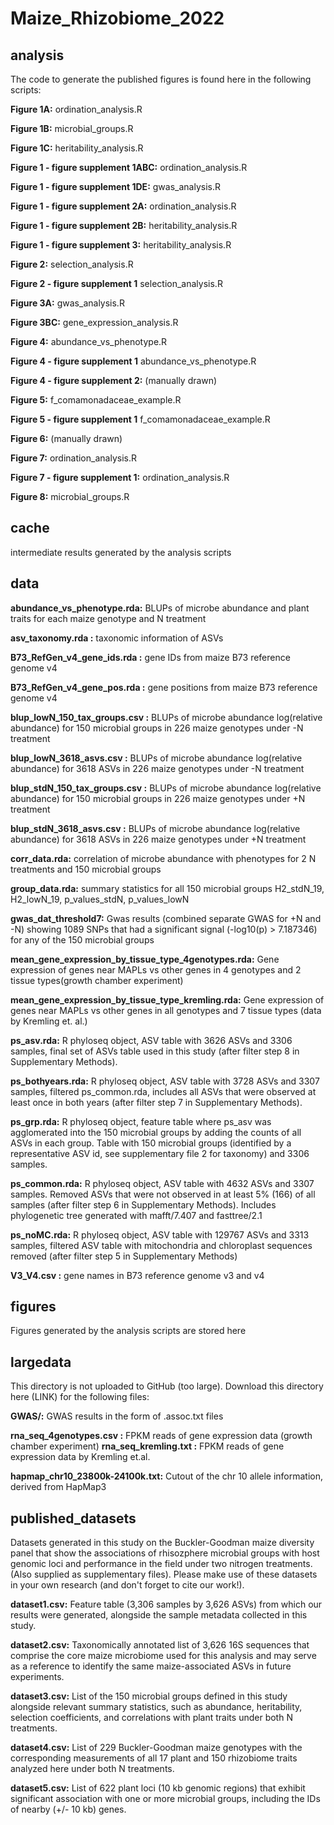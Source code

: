 # Maize_Rhizobiome_2022


## analysis

The code to generate the published figures is found here in the following scripts:

**Figure 1A:** ordination_analysis.R

**Figure 1B:** microbial_groups.R

**Figure 1C:** heritability_analysis.R

**Figure 1 - figure supplement 1ABC:** ordination_analysis.R

**Figure 1 - figure supplement 1DE:** gwas_analysis.R

**Figure 1 - figure supplement 2A:** ordination_analysis.R

**Figure 1 - figure supplement 2B:** heritability_analysis.R

**Figure 1 - figure supplement 3:** heritability_analysis.R

**Figure 2:** selection_analysis.R

**Figure 2 - figure supplement 1** selection_analysis.R

**Figure 3A:** gwas_analysis.R

**Figure 3BC:** gene_expression_analysis.R

**Figure 4:** abundance_vs_phenotype.R

**Figure 4 - figure supplement 1** abundance_vs_phenotype.R

**Figure 4 - figure supplement 2:** (manually drawn)

**Figure 5:** f_comamonadaceae_example.R

**Figure 5 - figure supplement 1** f_comamonadaceae_example.R

**Figure 6:** (manually drawn)

**Figure 7:** ordination_analysis.R

**Figure 7 - figure supplement 1:** ordination_analysis.R

**Figure 8:** microbial_groups.R





## cache

intermediate results generated by the analysis scripts

## data

**abundance_vs_phenotype.rda:** BLUPs of microbe abundance and plant traits for each maize genotype and N treatment

**asv_taxonomy.rda :** taxonomic information of ASVs

**B73_RefGen_v4_gene_ids.rda :** gene IDs from maize B73 reference genome v4

**B73_RefGen_v4_gene_pos.rda :** gene positions from maize B73 reference genome v4

**blup_lowN_150_tax_groups.csv :** BLUPs of microbe abundance log(relative abundance) for 150 microbial groups in 226 maize genotypes under -N treatment

**blup_lowN_3618_asvs.csv :** BLUPs of microbe abundance log(relative abundance) for 3618 ASVs in 226 maize genotypes under -N treatment

**blup_stdN_150_tax_groups.csv :** BLUPs of microbe abundance log(relative abundance) for 150 microbial groups in 226 maize genotypes under +N treatment

**blup_stdN_3618_asvs.csv :** BLUPs of microbe abundance log(relative abundance) for 3618 ASVs in 226 maize genotypes under +N treatment

**corr_data.rda:** correlation of microbe abundance with phenotypes for 2 N treatments and 150 microbial groups

**group_data.rda:** summary statistics for all 150 microbial groups
	H2_stdN_19, H2_lowN_19, p_values_stdN, p_values_lowN

**gwas_dat_threshold7:** Gwas results (combined separate GWAS for +N and -N) showing 1089 SNPs that had a significant signal (-log10(p) > 7.187346) for any of the 150 microbial groups

**mean_gene_expression_by_tissue_type_4genotypes.rda:** Gene expression of genes near MAPLs vs other genes in 4 genotypes and 2 tissue types(growth chamber experiment)

**mean_gene_expression_by_tissue_type_kremling.rda:** Gene expression of genes near MAPLs vs other genes in all genotypes and 7 tissue types (data by Kremling et. al.)

**ps_asv.rda:** R phyloseq object, ASV table with 3626 ASVs and 3306 samples, final set of ASVs table used in this study (after filter step 8 in Supplementary Methods).

**ps_bothyears.rda:** R phyloseq object, ASV table with 3728 ASVs and 3307 samples, filtered ps_common.rda, includes all ASVs that were observed at least once in both years (after filter step 7 in Supplementary Methods). 

**ps_grp.rda:** R phyloseq object, feature table where ps_asv was agglomerated into the 150 microbial groups by adding the counts of all ASVs in each group. Table with 150 microbial groups (identified by a representative ASV id, see supplementary file 2 for taxonomy) and 3306 samples.

**ps_common.rda:** R phyloseq object, ASV table with 4632 ASVs and 3307 samples. Removed ASVs that were not observed in at least 5% (166) of all samples (after filter step 6 in Supplementary Methods). Includes phylogenetic tree generated with mafft/7.407 and fasttree/2.1

**ps_noMC.rda:** R phyloseq object, ASV table with 129767 ASVs and 3313 samples, filtered ASV table with mitochondria and chloroplast sequences removed (after filter step 5 in Supplementary Methods)

**V3_V4.csv :** gene names in B73 reference genome v3 and v4


## figures

Figures generated by the analysis scripts are stored here

## largedata

This directory is not uploaded to GitHub (too large).
Download this directory here (LINK) for the following files:

**GWAS/:** GWAS results in the form of .assoc.txt files

**rna_seq_4genotypes.csv :** FPKM reads of gene expression data (growth chamber experiment)
**rna_seq_kremling.txt :** FPKM reads of gene expression data by Kremling et.al.

**hapmap_chr10_23800k-24100k.txt:** Cutout of the  chr 10 allele information, derived from HapMap3


## published_datasets

Datasets generated in this study on the Buckler-Goodman maize diversity panel that show the associations of rhisozphere microbial groups with host genomic loci and performance in the field under two nitrogen treatments. (Also supplied as supplementary files). Please make use of these datasets in your own research (and don't forget to cite our work!).

**dataset1.csv:** Feature table (3,306 samples by 3,626 ASVs) from which our results were generated, alongside the sample metadata collected in this study.

**dataset2.csv:** Taxonomically annotated list of 3,626 16S sequences that comprise the core maize microbiome used for this analysis and may serve as a reference to identify the same maize-associated ASVs in future experiments.

**dataset3.csv:** List of the 150 microbial groups defined in this study alongside relevant summary statistics, such as abundance, heritability, selection coefficients, and correlations with plant traits under both N treatments.

**dataset4.csv:** List of 229 Buckler-Goodman maize genotypes with the corresponding measurements of all 17 plant and 150 rhizobiome traits analyzed here under both N treatments.

**dataset5.csv:** List of 622 plant loci (10 kb genomic regions) that exhibit significant association with one or more microbial groups, including the IDs of nearby (+/- 10 kb) genes.



